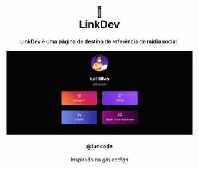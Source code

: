 <h1 align="center">
🔗<br>LinkDev
</h1>

<h4 align="center">
LinkDev é uma página de destino de referência de mídia social.
</h4>

![Resultado final do projeto](assets/image/resultado.jpg)

<h4 align="center">@iuricode</h4>
<p align="center">Inspirado na <i>girl.codign</i></p>
